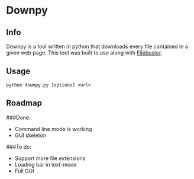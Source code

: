 # Downpy

## Info

Downpy is a tool written in python that downloads every file contained in a given web page. This tool was built to use along with [Filebuster](http://rogeriopvl.com/filebuster).

## Usage

	python downpy.py [options] <url>

## Roadmap

###Done:

- Command line mode is working
- GUI skeleton

###To do:

- Support more file extensions
- Loading bar in text-mode
- Full GUI

